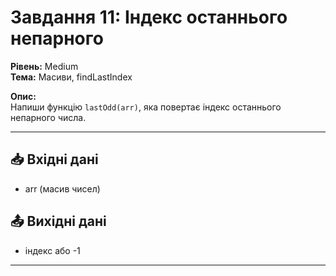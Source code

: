# Завдання 11: Індекс останнього непарного
**Рівень:** Medium  
**Тема:** Масиви, findLastIndex  

**Опис:**  
Напиши функцію `lastOdd(arr)`, яка повертає індекс останнього непарного числа.  

---
## 📥 Вхідні дані
- arr (масив чисел)

## 📤 Вихідні дані
- індекс або -1

---